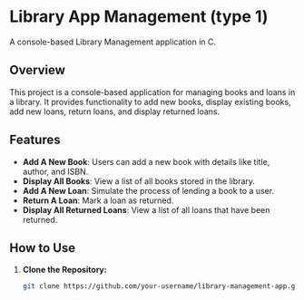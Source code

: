 # Library App Management (type 1)

A console-based Library Management application in C.

## Overview

This project is a console-based application for managing books and loans in a library. It provides functionality to add new books, display existing books, add new loans, return loans, and display returned loans.

## Features

- **Add A New Book**: Users can add a new book with details like title, author, and ISBN.
- **Display All Books**: View a list of all books stored in the library.
- **Add A New Loan**: Simulate the process of lending a book to a user.
- **Return A Loan**: Mark a loan as returned.
- **Display All Returned Loans**: View a list of all loans that have been returned.

## How to Use

1. **Clone the Repository:**
   ```bash
   git clone https://github.com/your-username/library-management-app.git
